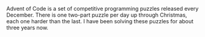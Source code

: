 Advent of Code is a set of competitive programming puzzles released every
December. There is one two-part puzzle per day up through Christmas, each one
harder than the last. I have been solving these puzzles for about three years
now.
